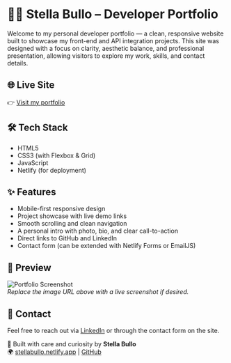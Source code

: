# 👩‍💻 Stella Bullo – Developer Portfolio

Welcome to my personal developer portfolio — a clean, responsive website built to showcase my front-end and API integration projects. This site was designed with a focus on clarity, aesthetic balance, and professional presentation, allowing visitors to explore my work, skills, and contact details.

## 🌐 Live Site

👉 [Visit my portfolio](https://stellabullo.netlify.app/)

## 🛠️ Tech Stack

- HTML5  
- CSS3 (with Flexbox & Grid)  
- JavaScript  
- Netlify (for deployment)

## ✨ Features

- Mobile-first responsive design  
- Project showcase with live demo links  
- Smooth scrolling and clean navigation  
- A personal intro with photo, bio, and clear call-to-action  
- Direct links to GitHub and LinkedIn  
- Contact form (can be extended with Netlify Forms or EmailJS)

## 📸 Preview

![Portfolio Screenshot](https://user-images.githubusercontent.com/your-image-link-here.png)  
*Replace the image URL above with a live screenshot if desired.*

## 📮 Contact

Feel free to reach out via [LinkedIn](https://www.linkedin.com/in/stellabullo/) or through the contact form on the site.


🧠 Built with care and curiosity by **Stella Bullo**  
🌍 [stellabullo.netlify.app](https://stellabullo.netlify.app) | [GitHub](https://github.com/Stella5791)
